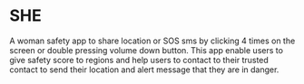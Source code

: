 # SHE
A woman safety app to share location or SOS sms by clicking 4 times on the screen or double pressing volume down button.
This app enable users to give safety score to regions and help users to contact to their trusted contact to send their location and alert message that they are in danger.


